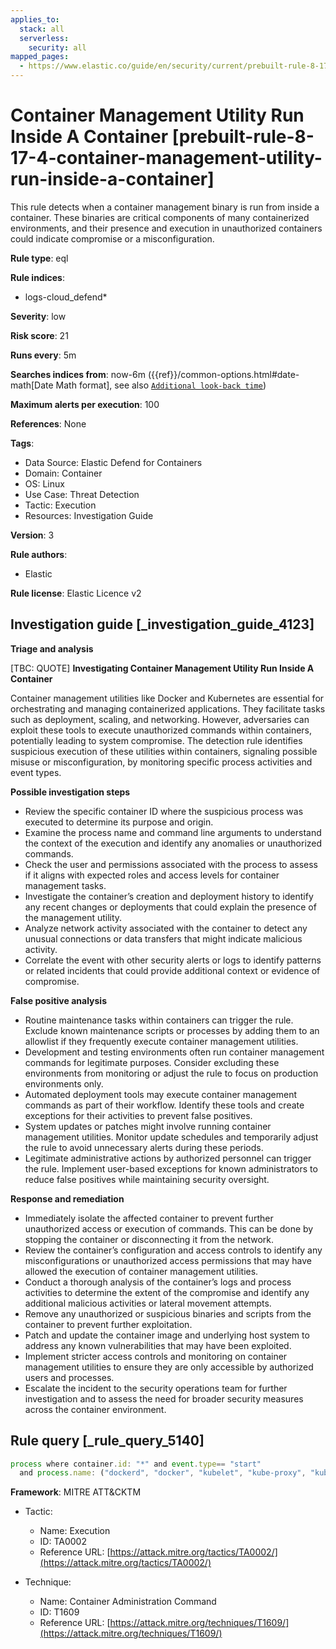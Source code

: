 ```yaml
---
applies_to:
  stack: all
  serverless:
    security: all
mapped_pages:
  - https://www.elastic.co/guide/en/security/current/prebuilt-rule-8-17-4-container-management-utility-run-inside-a-container.html
---
```


# Container Management Utility Run Inside A Container [prebuilt-rule-8-17-4-container-management-utility-run-inside-a-container]

This rule detects when a container management binary is run from inside a container. These binaries are critical components of many containerized environments, and their presence and execution in unauthorized containers could indicate compromise or a misconfiguration.

**Rule type**: eql

**Rule indices**:

* logs-cloud_defend*

**Severity**: low

**Risk score**: 21

**Runs every**: 5m

**Searches indices from**: now-6m ({{ref}}/common-options.html#date-math[Date Math format], see also [`Additional look-back time`](docs-content://solutions/security/detect-and-alert/create-detection-rule.md#rule-schedule))

**Maximum alerts per execution**: 100

**References**: None

**Tags**:

* Data Source: Elastic Defend for Containers
* Domain: Container
* OS: Linux
* Use Case: Threat Detection
* Tactic: Execution
* Resources: Investigation Guide

**Version**: 3

**Rule authors**:

* Elastic

**Rule license**: Elastic Licence v2

## Investigation guide [_investigation_guide_4123]

**Triage and analysis**

[TBC: QUOTE]
**Investigating Container Management Utility Run Inside A Container**

Container management utilities like Docker and Kubernetes are essential for orchestrating and managing containerized applications. They facilitate tasks such as deployment, scaling, and networking. However, adversaries can exploit these tools to execute unauthorized commands within containers, potentially leading to system compromise. The detection rule identifies suspicious execution of these utilities within containers, signaling possible misuse or misconfiguration, by monitoring specific process activities and event types.

**Possible investigation steps**

* Review the specific container ID where the suspicious process was executed to determine its purpose and origin.
* Examine the process name and command line arguments to understand the context of the execution and identify any anomalies or unauthorized commands.
* Check the user and permissions associated with the process to assess if it aligns with expected roles and access levels for container management tasks.
* Investigate the container’s creation and deployment history to identify any recent changes or deployments that could explain the presence of the management utility.
* Analyze network activity associated with the container to detect any unusual connections or data transfers that might indicate malicious activity.
* Correlate the event with other security alerts or logs to identify patterns or related incidents that could provide additional context or evidence of compromise.

**False positive analysis**

* Routine maintenance tasks within containers can trigger the rule. Exclude known maintenance scripts or processes by adding them to an allowlist if they frequently execute container management utilities.
* Development and testing environments often run container management commands for legitimate purposes. Consider excluding these environments from monitoring or adjust the rule to focus on production environments only.
* Automated deployment tools may execute container management commands as part of their workflow. Identify these tools and create exceptions for their activities to prevent false positives.
* System updates or patches might involve running container management utilities. Monitor update schedules and temporarily adjust the rule to avoid unnecessary alerts during these periods.
* Legitimate administrative actions by authorized personnel can trigger the rule. Implement user-based exceptions for known administrators to reduce false positives while maintaining security oversight.

**Response and remediation**

* Immediately isolate the affected container to prevent further unauthorized access or execution of commands. This can be done by stopping the container or disconnecting it from the network.
* Review the container’s configuration and access controls to identify any misconfigurations or unauthorized access permissions that may have allowed the execution of container management utilities.
* Conduct a thorough analysis of the container’s logs and process activities to determine the extent of the compromise and identify any additional malicious activities or lateral movement attempts.
* Remove any unauthorized or suspicious binaries and scripts from the container to prevent further exploitation.
* Patch and update the container image and underlying host system to address any known vulnerabilities that may have been exploited.
* Implement stricter access controls and monitoring on container management utilities to ensure they are only accessible by authorized users and processes.
* Escalate the incident to the security operations team for further investigation and to assess the need for broader security measures across the container environment.


## Rule query [_rule_query_5140]

```js
process where container.id: "*" and event.type== "start"
  and process.name: ("dockerd", "docker", "kubelet", "kube-proxy", "kubectl", "containerd", "runc", "systemd", "crictl")
```

**Framework**: MITRE ATT&CKTM

* Tactic:

    * Name: Execution
    * ID: TA0002
    * Reference URL: [https://attack.mitre.org/tactics/TA0002/](https://attack.mitre.org/tactics/TA0002/)

* Technique:

    * Name: Container Administration Command
    * ID: T1609
    * Reference URL: [https://attack.mitre.org/techniques/T1609/](https://attack.mitre.org/techniques/T1609/)



